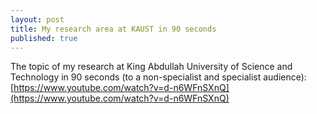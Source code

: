 ```yaml
---
layout: post
title: My research area at KAUST in 90 seconds
published: true
---
```


The topic of my research at King Abdullah University of Science and Technology in 90 seconds (to a non-specialist and specialist audience):
[https://www.youtube.com/watch?v=d-n6WFnSXnQ](https://www.youtube.com/watch?v=d-n6WFnSXnQ)
